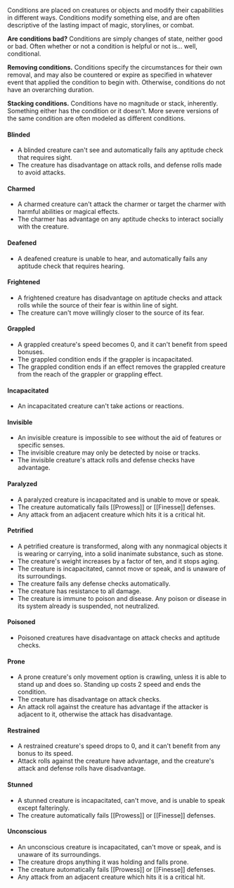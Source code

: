 Conditions are placed on creatures or objects and modify their capabilities in different ways. Conditions modify something else, and are often descriptive of the lasting impact of magic, storylines, or combat.

**Are conditions bad?** Conditions are simply changes of state, neither good or bad. Often whether or not a condition is helpful or not is... well, conditional.

**Removing conditions.** Conditions specify the circumstances for their own removal, and may also be countered or expire as specified in whatever event that applied the condition to begin with. Otherwise, conditions do not have an overarching duration.

**Stacking conditions.** Conditions have no magnitude or stack, inherently. Something either has the condition or it doesn't. More severe versions of the same condition are often modeled as different conditions.

#### Blinded

- A blinded creature can't see and automatically fails any aptitude check that requires sight.
- The creature has disadvantage on attack rolls, and defense rolls made to avoid attacks.

#### Charmed

- A charmed creature can't attack the charmer or target the charmer with harmful abilities or magical effects.
- The charmer has advantage on any aptitude checks to interact socially with the creature.

#### Deafened

- A deafened creature is unable to hear, and automatically fails any aptitude check that requires hearing.

#### Frightened

- A frightened creature has disadvantage on aptitude checks and attack rolls while the source of their fear is within line of sight.
- The creature can't move willingly closer to the source of its fear.

#### Grappled

- A grappled creature's speed becomes 0, and it can't benefit from speed bonuses.
- The grappled condition ends if the grappler is incapacitated.
- The grappled condition ends if an effect removes the grappled creature from the reach of the grappler or grappling effect.

#### Incapacitated

- An incapacitated creature can't take actions or reactions.

#### Invisible

- An invisible creature is impossible to see without the aid of features or specific senses.
- The invisible creature may only be detected by noise or tracks.
- The invisible creature's attack rolls and defense checks have advantage.

#### Paralyzed

- A paralyzed creature is incapacitated and is unable to move or speak.
- The creature automatically fails [[Prowess]] or [[Finesse]] defenses.
- Any attack from an adjacent creature which hits it is a critical hit.

#### Petrified

- A petrified creature is transformed, along with any nonmagical objects it is wearing or carrying, into a solid inanimate substance, such as stone.
- The creature's weight increases by a factor of ten, and it stops aging.
- The creature is incapacitated, cannot move or speak, and is unaware of its surroundings.
- The creature fails any defense checks automatically.
- The creature has resistance to all damage.
- The creature is immune to poison and disease. Any poison or disease in its system already is suspended, not neutralized.

#### Poisoned

- Poisoned creatures have disadvantage on attack checks and aptitude checks.

#### Prone

- A prone creature's only movement option is crawling, unless it is able to stand up and does so. Standing up costs 2 speed and ends the condition.
- The creature has disadvantage on attack checks.
- An attack roll against the creature has advantage if the attacker is adjacent to it, otherwise the attack has disadvantage.

#### Restrained

- A restrained creature's speed drops to 0, and it can't benefit from any bonus to its speed.
- Attack rolls against the creature have advantage, and the creature's attack and defense rolls have disadvantage.

#### Stunned

- A stunned creature is incapacitated, can't move, and is unable to speak except falteringly.
- The creature automatically fails [[Prowess]] or [[Finesse]] defenses.

#### Unconscious

- An unconscious creature is incapacitated, can't move or speak, and is unaware of its surroundings.
- The creature drops anything it was holding and falls prone.
- The creature automatically fails [[Prowess]] or [[Finesse]] defenses.
- Any attack from an adjacent creature which hits it is a critical hit.